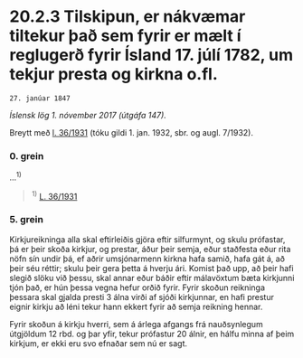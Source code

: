 # 20.2.3 Tilskipun, er nákvæmar tiltekur það sem fyrir er mælt í reglugerð fyrir Ísland 17. júlí 1782, um tekjur presta og kirkna o.fl.

`27. janúar 1847`

_Íslensk lög 1. nóvember 2017 (útgáfa 147)._

Breytt með
[l. 36/1931](https://althingi.is/altext/stjt/1931.036.html) (tóku gildi 1. jan. 1932, sbr. og augl. 7/1932).

### 0. grein

…<sup>1)</sup> 

> <sup>1)</sup> [L. 36/1931](https://althingi.is/altext/stjt/1931.036.html)

### 5. grein

Kirkjureikninga alla skal eftirleiðis gjöra eftir silfurmynt, og skulu prófastar, þá er þeir skoða kirkjur, og prestar, áður þeir semja, eður staðfesta eður rita nöfn sín undir þá, ef aðrir umsjónarmenn kirkna hafa samið, hafa gát á, að þeir séu réttir; skulu þeir gera þetta á hverju ári. Komist það upp, að þeir hafi slegið slöku við þessu, skal annar eður báðir eftir málavöxtum bæta kirkjunni tjón það, er hún þessa vegna hefur orðið fyrir. Fyrir skoðun reikninga þessara skal gjalda presti 3 álna virði af sjóði kirkjunnar, en hafi prestur eignir kirkju að léni tekur hann ekkert fyrir að semja reikning hennar.

Fyrir skoðun á kirkju hverri, sem á árlega afgangs frá nauðsynlegum útgjöldum 12 rbd. og þar yfir, tekur prófastur 20 álnir, en hálfu minna af þeim kirkjum, er ekki eru svo efnaðar sem nú er sagt.
